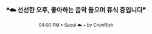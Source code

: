 <div align="center">

<br>

<h3>❝☁️ 선선한 오후, 좋아하는 음악 들으며 휴식 중입니다❞</h3>

<sub>04:00 PM • Seoul ☁️ • by CrowRish</sub>

<br>

</div>